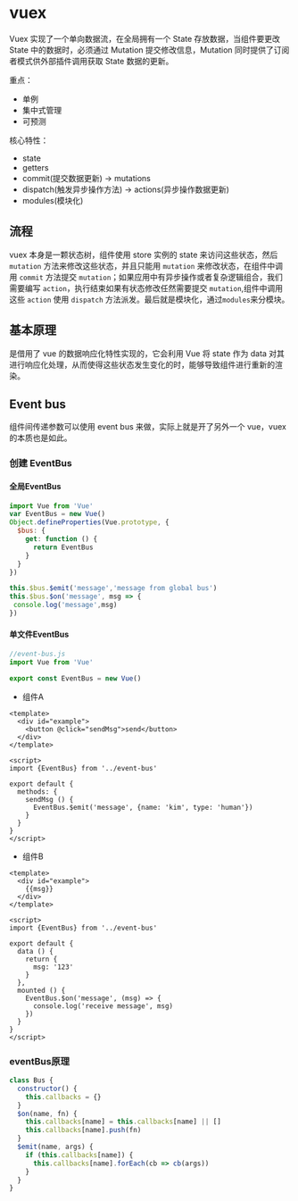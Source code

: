 # vuex

Vuex 实现了一个单向数据流，在全局拥有一个 State 存放数据，当组件要更改 State 中的数据时，必须通过 Mutation 提交修改信息，Mutation 同时提供了订阅者模式供外部插件调用获取 State 数据的更新。

重点：

- 单例
- 集中式管理
- 可预测

核心特性：

- state
- getters
- commit(提交数据更新) -> mutations
- dispatch(触发异步操作方法) -> actions(异步操作数据更新)
- modules(模块化)

## 流程

vuex 本身是一颗状态树，组件使用 store 实例的 state 来访问这些状态，然后 `mutation` 方法来修改这些状态，并且只能用 `mutation` 来修改状态，在组件中调用 `commit` 方法提交 `mutation`；如果应用中有异步操作或者复杂逻辑组合，我们需要编写 `action`，执行结束如果有状态修改任然需要提交 `mutation`,组件中调用这些 `action` 使用 `dispatch` 方法派发。最后就是模块化，通过`modules`来分模块。

## 基本原理

是借用了 vue 的数据响应化特性实现的，它会利用 Vue 将 state 作为 data 对其进行响应化处理，从而使得这些状态发生变化的时，能够导致组件进行重新的渲染。

## Event bus

组件间传递参数可以使用 event bus 来做，实际上就是开了另外一个 vue，vuex 的本质也是如此。

### 创建 EventBus

#### 全局EventBus

```js
import Vue from 'Vue'
var EventBus = new Vue()
Object.defineProperties(Vue.prototype, {
  $bus: {
    get: function () {
      return EventBus
    }
  }
})

this.$bus.$emit('message','message from global bus')
this.$bus.$on('message', msg => {
 console.log('message',msg)
})

```

#### 单文件EventBus

```js
//event-bus.js
import Vue from 'Vue'

export const EventBus = new Vue()
```

- 组件A

```vue
<template>
  <div id="example">
    <button @click="sendMsg">send</button>
  </div>
</template>

<script>
import {EventBus} from '../event-bus'

export default {
  methods: {
    sendMsg () {
      EventBus.$emit('message', {name: 'kim', type: 'human'})
    }
  }
}
</script>
```

- 组件B

```vue
<template>
  <div id="example">
    {{msg}}
  </div>
</template>

<script>
import {EventBus} from '../event-bus'

export default {
  data () {
    return {
      msg: '123'
    }
  },
  mounted () {
    EventBus.$on('message', (msg) => {
      console.log('receive message', msg)
    })
  }
}
</script>
```

### eventBus原理

```js
class Bus {
  constructor() {
    this.callbacks = {}
  }
  $on(name, fn) {
    this.callbacks[name] = this.callbacks[name] || []
    this.callbacks[name].push(fn)
  }
  $emit(name, args) {
    if (this.callbacks[name]) {
      this.callbacks[name].forEach(cb => cb(args))
    }
  }
}
```

<!-- ### vuex核心原理的实现

```js

``` -->

